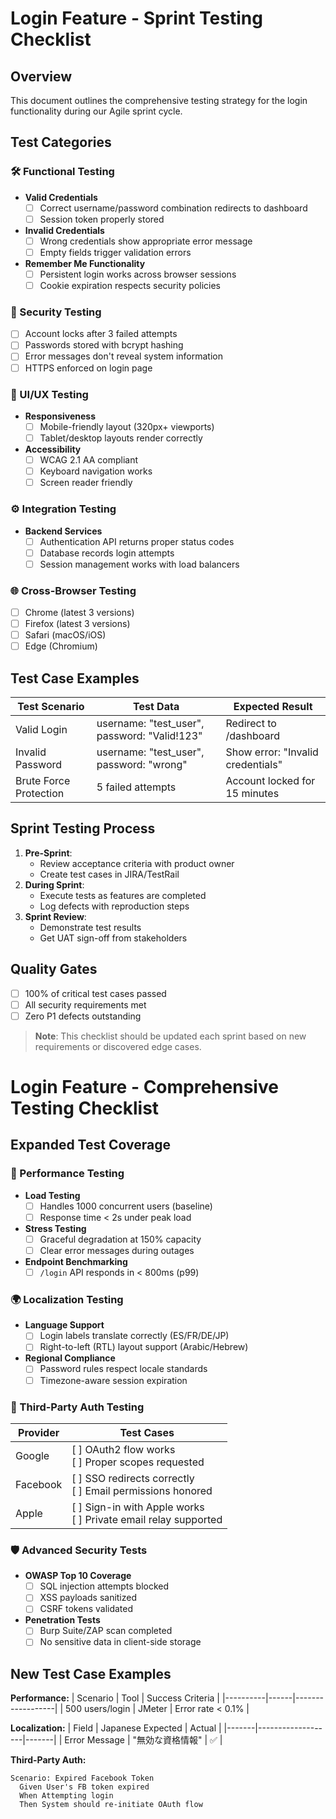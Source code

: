 # Login Feature - Sprint Testing Checklist

## Overview
This document outlines the comprehensive testing strategy for the login functionality during our Agile sprint cycle.

## Test Categories

### 🛠 Functional Testing
- **Valid Credentials**
  - [ ] Correct username/password combination redirects to dashboard
  - [ ] Session token properly stored
- **Invalid Credentials**
  - [ ] Wrong credentials show appropriate error message
  - [ ] Empty fields trigger validation errors
- **Remember Me Functionality**
  - [ ] Persistent login works across browser sessions
  - [ ] Cookie expiration respects security policies

### 🔐 Security Testing
- [ ] Account locks after 3 failed attempts
- [ ] Passwords stored with bcrypt hashing
- [ ] Error messages don't reveal system information
- [ ] HTTPS enforced on login page

### 🎨 UI/UX Testing
- **Responsiveness**
  - [ ] Mobile-friendly layout (320px+ viewports)
  - [ ] Tablet/desktop layouts render correctly
- **Accessibility**
  - [ ] WCAG 2.1 AA compliant
  - [ ] Keyboard navigation works
  - [ ] Screen reader friendly

### ⚙️ Integration Testing
- **Backend Services**
  - [ ] Authentication API returns proper status codes
  - [ ] Database records login attempts
  - [ ] Session management works with load balancers

### 🌐 Cross-Browser Testing
- [ ] Chrome (latest 3 versions)
- [ ] Firefox (latest 3 versions)
- [ ] Safari (macOS/iOS)
- [ ] Edge (Chromium)

## Test Case Examples

| Test Scenario | Test Data | Expected Result |
|--------------|----------|-----------------|
| Valid Login | username: "test_user", password: "Valid!123" | Redirect to /dashboard |
| Invalid Password | username: "test_user", password: "wrong" | Show error: "Invalid credentials" |
| Brute Force Protection | 5 failed attempts | Account locked for 15 minutes |

## Sprint Testing Process
1. **Pre-Sprint**:
   - Review acceptance criteria with product owner
   - Create test cases in JIRA/TestRail
2. **During Sprint**:
   - Execute tests as features are completed
   - Log defects with reproduction steps
3. **Sprint Review**:
   - Demonstrate test results
   - Get UAT sign-off from stakeholders

## Quality Gates
- [ ] 100% of critical test cases passed
- [ ] All security requirements met
- [ ] Zero P1 defects outstanding

> **Note**: This checklist should be updated each sprint based on new requirements or discovered edge cases.

# Login Feature - Comprehensive Testing Checklist

## Expanded Test Coverage

### 🚀 Performance Testing
- **Load Testing**
  - [ ] Handles 1000 concurrent users (baseline)
  - [ ] Response time < 2s under peak load
- **Stress Testing**
  - [ ] Graceful degradation at 150% capacity
  - [ ] Clear error messages during outages
- **Endpoint Benchmarking**
  - [ ] `/login` API responds in < 800ms (p99)

### 🌍 Localization Testing
- **Language Support**
  - [ ] Login labels translate correctly (ES/FR/DE/JP)
  - [ ] Right-to-left (RTL) layout support (Arabic/Hebrew)
- **Regional Compliance**
  - [ ] Password rules respect locale standards
  - [ ] Timezone-aware session expiration

### 🔗 Third-Party Auth Testing
| Provider | Test Cases |
|----------|------------|
| Google   | [ ] OAuth2 flow works<br>[ ] Proper scopes requested |
| Facebook | [ ] SSO redirects correctly<br>[ ] Email permissions honored |
| Apple    | [ ] Sign-in with Apple works<br>[ ] Private email relay supported |

### 🛡️ Advanced Security Tests
- **OWASP Top 10 Coverage**
  - [ ] SQL injection attempts blocked
  - [ ] XSS payloads sanitized
  - [ ] CSRF tokens validated
- **Penetration Tests**
  - [ ] Burp Suite/ZAP scan completed
  - [ ] No sensitive data in client-side storage

## New Test Case Examples

**Performance:**
| Scenario | Tool | Success Criteria |
|----------|------|------------------|
| 500 users/login | JMeter | Error rate < 0.1% |

**Localization:**
| Field | Japanese Expected | Actual |
|-------|-------------------|-------|
| Error Message | "無効な資格情報" | ✅ |

**Third-Party Auth:**
```gherkin
Scenario: Expired Facebook Token
  Given User's FB token expired
  When Attempting login
  Then System should re-initiate OAuth flow
